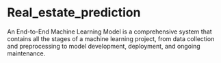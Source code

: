 # Real_estate_prediction
An End-to-End Machine Learning Model is a comprehensive system that contains all the stages of a machine learning project, from data collection and preprocessing to model development, deployment, and ongoing maintenance. 
